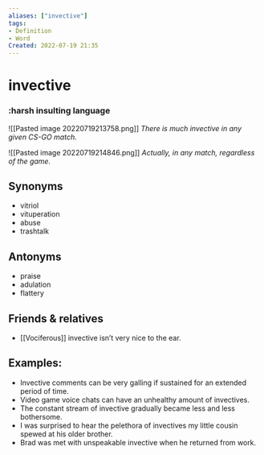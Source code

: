 ```yaml
---
aliases: ["invective"]
tags:
- Definition 
- Word
Created: 2022-07-19 21:35  
---
```

# invective
### :harsh insulting language

![[Pasted image 20220719213758.png]]
*There is much invective in any given CS-GO match.*

![[Pasted image 20220719214846.png]]
*Actually, in any match, regardless of the game.*

## Synonyms 
- vitriol 
- vituperation 
- abuse 
- trashtalk 

## Antonyms 
- praise 
- adulation 
- flattery 

## Friends & relatives
- [[Vociferous]] invective isn’t very nice to the ear. 

## Examples: 
- Invective comments can be very galling if sustained for an extended period of time. 
- Video game voice chats can have an unhealthy amount of invectives. 
- The constant stream of invective gradually became less and less bothersome. 
- I was surprised to hear the pelethora of invectives my little cousin spewed at his older brother. 
- Brad was met with unspeakable invective when he returned from work. 
